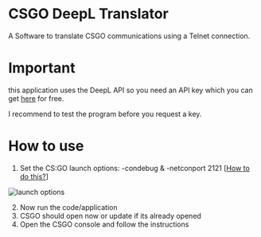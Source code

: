 # CSGO DeepL Translator
A Software to translate CSGO communications using a Telnet connection.

# Important
this application uses the DeepL API so you need an API key which you can get [here](https://support.deepl.com/hc/en-us/articles/360021200939-DeepL-API-Free) for free.

I recommend to test the program before you request a key.

# How to use
1. Set the CS:GO launch options: -condebug & -netconport 2121 
[[How to do this?](https://help.steampowered.com/de/faqs/view/7D01-D2DD-D75E-2955)]

![launch options](https://i.postimg.cc/0QYN9nQW/cs.png)

2. Now run the code/application
3. CSGO should open now or update if its already opened
4. Open the CSGO console and follow the instructions 
